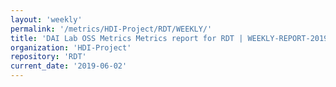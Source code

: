 ```yaml
---
layout: 'weekly'
permalink: '/metrics/HDI-Project/RDT/WEEKLY/'
title: 'DAI Lab OSS Metrics Metrics report for RDT | WEEKLY-REPORT-2019-06-02'
organization: 'HDI-Project'
repository: 'RDT'
current_date: '2019-06-02'
---
```

